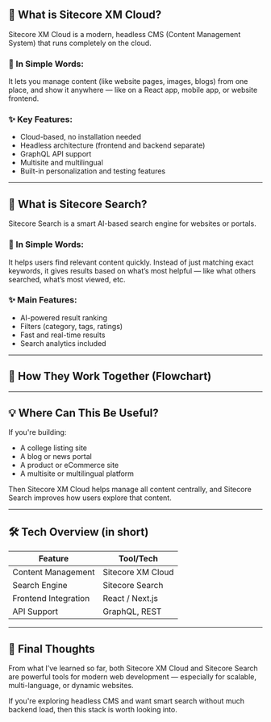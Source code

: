 ## 🔹 What is Sitecore XM Cloud?

Sitecore XM Cloud is a modern, headless CMS (Content Management System) that runs completely on the cloud.

### 🧠 In Simple Words:
It lets you manage content (like website pages, images, blogs) from one place, and show it anywhere — like on a React app, mobile app, or website frontend.

### ✨ Key Features:

- Cloud-based, no installation needed  
- Headless architecture (frontend and backend separate)  
- GraphQL API support  
- Multisite and multilingual  
- Built-in personalization and testing features  

---

## 🔎 What is Sitecore Search?

Sitecore Search is a smart AI-based search engine for websites or portals.

### 🧠 In Simple Words:
It helps users find relevant content quickly. Instead of just matching exact keywords, it gives results based on what’s most helpful — like what others searched, what’s most viewed, etc.

### ✨ Main Features:

- AI-powered result ranking  
- Filters (category, tags, ratings)  
- Fast and real-time results  
- Search analytics included  

---

## 🔁 How They Work Together (Flowchart)


---

## 💡 Where Can This Be Useful?

If you're building:

- A college listing site  
- A blog or news portal  
- A product or eCommerce site  
- A multisite or multilingual platform  

Then Sitecore XM Cloud helps manage all content centrally, and Sitecore Search improves how users explore that content.

---

## 🛠️ Tech Overview (in short)

| Feature              | Tool/Tech           |
|----------------------|---------------------|
| Content Management   | Sitecore XM Cloud   |
| Search Engine        | Sitecore Search     |
| Frontend Integration | React / Next.js     |
| API Support          | GraphQL, REST       |

---

## 📌 Final Thoughts

From what I’ve learned so far, both Sitecore XM Cloud and Sitecore Search are powerful tools for modern web development — especially for scalable, multi-language, or dynamic websites.

If you're exploring headless CMS and want smart search without much backend load, then this stack is worth looking into.
